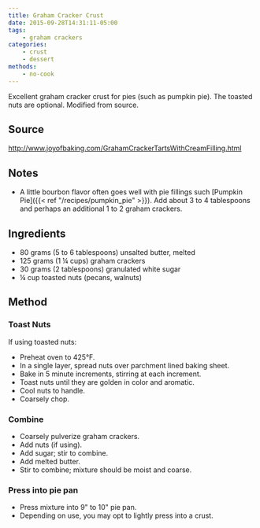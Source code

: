 ```yaml
---
title: Graham Cracker Crust
date: 2015-09-28T14:31:11-05:00
tags:
    - graham crackers
categories: 
    - crust
    - dessert
methods:
    - no-cook
---
```


Excellent graham cracker crust for pies (such as pumpkin pie). The
toasted nuts are optional. Modified from source.

## Source
http://www.joyofbaking.com/GrahamCrackerTartsWithCreamFilling.html

## Notes

-   A little bourbon flavor often goes well with pie fillings such [Pumpkin Pie]({{< ref "/recipes/pumpkin_pie" >}}). Add about 3 to 4 tablespoons and perhaps an additional 1 to 2 graham crackers.

## Ingredients

-   80 grams (5 to 6 tablespoons) unsalted butter, melted
-   125 grams (1 ¼ cups) graham crackers
-   30 grams (2 tablespoons) granulated white sugar
-   ¼ cup toasted nuts (pecans, walnuts)

## Method

### Toast Nuts

If using toasted nuts:

-   Preheat oven to 425°F.
-   In a single layer, spread nuts over parchment lined baking sheet.
-   Bake in 5 minute increments, stirring at each increment.
-   Toast nuts until they are golden in color and aromatic.
-   Cool nuts to handle.
-   Coarsely chop.

### Combine

-   Coarsely pulverize graham crackers.
-   Add nuts (if using).
-   Add sugar; stir to combine.
-   Add melted butter.
-   Stir to combine; mixture should be moist and coarse.

### Press into pie pan

-   Press mixture into 9" to 10" pie pan.
-   Depending on use, you may opt to lightly press into a crust.
